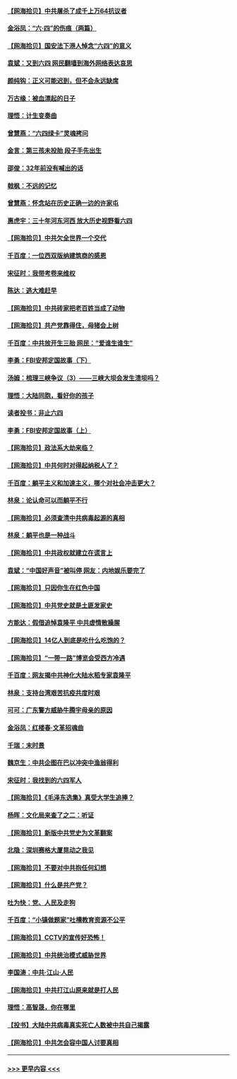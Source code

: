 #### [【网海拾贝】中共屠杀了成千上万64抗议者](../pages/nsc993/n13002713.md?t=06071352) 
#### [金浴凤：“六·四”的伤痕（两篇）](../pages/nsc993/n13001719.md?t=06071352) 
#### [【网海拾贝】国安法下港人悼念“六四”的意义](../pages/nsc993/n13001039.md?t=06071352) 
#### [袁斌：又到六四 网民翻墙到海外网络表达哀思](../pages/nsc993/n13000995.md?t=06071352) 
#### [颜纯钩：正义可能迟到，但不会永远缺席](../pages/nsc993/n13000920.md?t=06071352) 
#### [万古缘：被血漂起的日子](../pages/nsc993/n13000914.md?t=06071352) 
#### [理悟：计生变奏曲](../pages/nsc993/n13000414.md?t=06071352) 
#### [曾慧燕：“六四绿卡”灵魂拷问](../pages/nsc993/n13000277.md?t=06071352) 
#### [金言：第三孩未投胎 段子手先出生](../pages/nsc993/n13000215.md?t=06071352) 
#### [邵俊：32年前没有喊出的话](../pages/nsc993/n13000181.md?t=06071352) 
#### [戟枫：不远的记忆](../pages/nsc993/n13000121.md?t=06071352) 
#### [曾慧燕：怀念站在历史正确一边的许家屯](../pages/nsc993/n13000073.md?t=06071352) 
#### [惠虎宇：三十年河东河西 放大历史视野看六四](../pages/nsc993/n13000018.md?t=06071352) 
#### [【网海拾贝】中共欠全世界一个交代](../pages/nsc993/n12998706.md?t=06071352) 
#### [千百度：一位西双版纳建筑商的感恩](../pages/nsc993/n12998487.md?t=06071352) 
#### [宋征时：我带考卷来维权](../pages/nsc993/n12994088.md?t=06071352) 
#### [陈达：逃大难赶早](../pages/nsc993/n12993569.md?t=06071352) 
#### [【网海拾贝】中共砖家把老百姓当成了动物](../pages/nsc993/n12993483.md?t=06071352) 
#### [【网海拾贝】共产党靠得住，母猪会上树](../pages/nsc993/n12990730.md?t=06071352) 
#### [千百度：中共放开生三胎 网民：“爱谁生谁生”](../pages/nsc993/n12990644.md?t=06071352) 
#### [李勇：FBI安邦定国故事（下）](../pages/nsc993/n12987854.md?t=06071352) 
#### [汤姆：梳理三峡争议（3）——三峡大坝会发生溃坝吗？](../pages/nsc993/n12989806.md?t=06071352) 
#### [理悟：大陆同胞，看好你的孩子](../pages/nsc993/n12989778.md?t=06071352) 
#### [读者投书：非止六四](../pages/nsc993/n12989673.md?t=06071352) 
#### [李勇：FBI安邦定国故事（上）](../pages/nsc993/n12987749.md?t=06071352) 
#### [【网海拾贝】政法系大劫来临？](../pages/nsc993/n12987596.md?t=06071352) 
#### [【网海拾贝】中共何时对得起纳税人了？](../pages/nsc993/n12985578.md?t=06071352) 
#### [千百度：躺平主义和加速主义，哪个对社会冲击更大？](../pages/nsc993/n12985512.md?t=06071352) 
#### [林泉：论认命可以而躺平不行](../pages/nsc993/n12985505.md?t=06071352) 
#### [【网海拾贝】必须查清中共病毒起源的真相](../pages/nsc993/n12984276.md?t=06071352) 
#### [林泉：躺平也是一种战斗](../pages/nsc993/n12984194.md?t=06071352) 
#### [【网海拾贝】中共政权就建立在谎言上](../pages/nsc993/n12981880.md?t=06071352) 
#### [袁斌：“中国好声音”被叫停 网友：内地娱乐要完了](../pages/nsc993/n12981826.md?t=06071352) 
#### [【网海拾贝】只因你生在红色中国](../pages/nsc993/n12979096.md?t=06071352) 
#### [【网海拾贝】中共党史就是土匪发家史](../pages/nsc993/n12976478.md?t=06071352) 
#### [方能达：假借追悼袁隆平 中共虚情散臊腥](../pages/nsc993/n12976396.md?t=06071352) 
#### [【网海拾贝】14亿人到底是吃什么吃饱的？](../pages/nsc993/n12974125.md?t=06071352) 
#### [【网海拾贝】“一带一路”博览会受西方冷遇](../pages/nsc993/n12971787.md?t=06071352) 
#### [千百度：网友揭中共神化大陆水稻专家袁隆平](../pages/nsc993/n12971733.md?t=06071352) 
#### [林泉：支持台湾艰苦抗疫共度时艰](../pages/nsc993/n12971350.md?t=06071352) 
#### [可可：广东警方威胁牛腾宇母亲的原因](../pages/nsc993/n12971100.md?t=06071352) 
#### [金浴凤：红楼春·文革招魂曲](../pages/nsc993/n12970354.md?t=06071352) 
#### [千瑞：末时景](../pages/nsc993/n12970337.md?t=06071352) 
#### [魏京生：中共企图在巴以冲突中渔翁得利](../pages/nsc993/n12970286.md?t=06071352) 
#### [宋征时：我找到的六四军人](../pages/nsc993/n12970213.md?t=06071352) 
#### [【网海拾贝】《毛泽东选集》真受大学生追捧？](../pages/nsc993/n12968779.md?t=06071352) 
#### [杨晖：文化局来查了之二：听证](../pages/nsc993/n12966528.md?t=06071352) 
#### [【网海拾贝】新版中共党史为文革翻案](../pages/nsc993/n12967526.md?t=06071352) 
#### [北隐：深圳赛格大厦晃动之我见](../pages/nsc993/n12967393.md?t=06071352) 
#### [【网海拾贝】不要对中共抱任何幻想](../pages/nsc993/n12965222.md?t=06071352) 
#### [【网海拾贝】什么是共产党？](../pages/nsc993/n12962781.md?t=06071352) 
#### [吐为快：党、人民及走狗](../pages/nsc993/n12962747.md?t=06071352) 
#### [千百度：“小镇做题家”吐槽教育资源不公平](../pages/nsc993/n12962705.md?t=06071352) 
#### [【网海拾贝】CCTV的宣传好恐怖！](../pages/nsc993/n12959984.md?t=06071352) 
#### [【网海拾贝】中共统治模式威胁世界](../pages/nsc993/n12957622.md?t=06071352) 
#### [李国涛：中共‧江山‧人民](../pages/nsc993/n12957502.md?t=06071352) 
#### [【网海拾贝】中共打江山原来就是打人民](../pages/nsc993/n12954345.md?t=06071352) 
#### [理悟：高智晟，你在哪里](../pages/nsc993/n12953115.md?t=06071352) 
#### [【投书】大陆中共病毒真实死亡人数被中共自己揭露](../pages/nsc993/n12953050.md?t=06071352) 
#### [【网海拾贝】中共怎会容中国人讨要真相](../pages/nsc993/n12952161.md?t=06071352) 

----
#### [ >>> 更早内容 <<< ](../indexes/nsc993-earlier.md)
